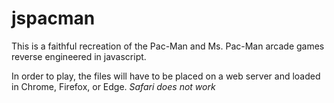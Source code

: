 # jspacman
This is a faithful recreation of the Pac-Man and Ms. Pac-Man arcade games reverse engineered in javascript.

In order to play, the files will have to be placed on a web server and loaded in Chrome, Firefox, or Edge. *Safari does not work*
